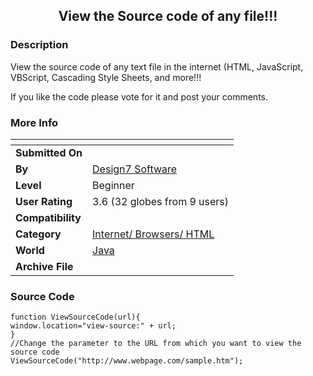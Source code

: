 ﻿<div align="center">

## View the Source code of any file\!\!\!


</div>

### Description

View the source code of any text file in the internet (HTML, JavaScript, VBScript, Cascading Style Sheets, and more!!!

If you like the code please vote for it and post your comments.
 
### More Info
 


<span>             |<span>
---                |---
**Submitted On**   |
**By**             |[Design7 Software](https://github.com/Planet-Source-Code/PSCIndex/blob/master/ByAuthor/design7-software.md)
**Level**          |Beginner
**User Rating**    |3.6 (32 globes from 9 users)
**Compatibility**  |
**Category**       |[Internet/ Browsers/ HTML](https://github.com/Planet-Source-Code/PSCIndex/blob/master/ByCategory/internet-browsers-html__2-68.md)
**World**          |[Java](https://github.com/Planet-Source-Code/PSCIndex/blob/master/ByWorld/java.md)
**Archive File**   |[](https://github.com/Planet-Source-Code/design7-software-view-the-source-code-of-any-file__2-3177/archive/master.zip)





### Source Code

```
function ViewSourceCode(url){
window.location="view-source:" + url;
}
//Change the parameter to the URL from which you want to view the source code
ViewSourceCode("http://www.webpage.com/sample.htm");
```

